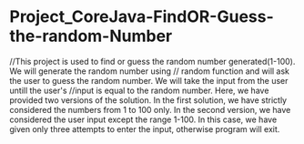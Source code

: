 # Project_CoreJava-FindOR-Guess-the-random-Number
//This project is used to find or guess the random number generated(1-100). We will generate the random number using
// random function and will ask the user to guess the random number. We will take the input from the user untill the user's
//input is equal to the random number. Here, we have provided two versions of the solution. In the first solution, we have strictly considered the numbers from 1 to 100 only. In the second version, we have considered the user input except the range 1-100. In this case, we have given only three attempts to enter the input, otherwise program will exit.
